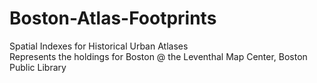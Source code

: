 # Boston-Atlas-Footprints
Spatial Indexes for Historical Urban Atlases     
Represents the holdings for Boston @ the Leventhal Map Center, Boston Public Library
